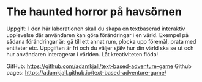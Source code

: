 # The haunted horror på havsörnen

Uppgift: I den här laborationen skall du skapa en textbaserad interaktiv upplevelse där användaren kan göra förändringar i en värld. Exempel på sådana förändringar är: gå till ett annat rum, plocka upp föremål, prata med entiteter etc. Uppgiften är fri och du väljer själv hur din värld ska se ut och hur användaren interagerar i världen. Låt kreativiteten flöda!

GitHub: https://github.com/adamkjall/text-based-adventure-game
Github pages: https://adamkjall.github.io/text-based-adventure-game/
